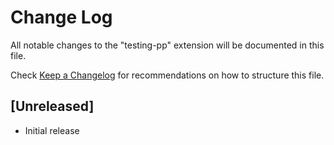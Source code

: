 # Change Log

All notable changes to the "testing-pp" extension will be documented in this file.

Check [Keep a Changelog](http://keepachangelog.com/) for recommendations on how to structure this file.

## [Unreleased]

- Initial release